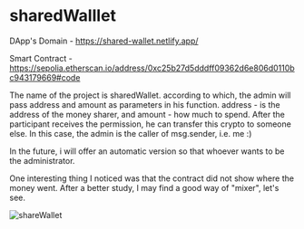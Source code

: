 # sharedWalllet

DApp's Domain - https://shared-wallet.netlify.app/

Smart Contract - https://sepolia.etherscan.io/address/0xc25b27d5dddff09362d6e806d0110bc943179669#code

The name of the project is sharedWallet. according to which, the admin will pass address and amount as parameters in his function. address - is the address of the money sharer, and amount - how much to spend. After the participant receives the permission, he can transfer this crypto to someone else.
In this case, the admin is the caller of msg.sender, i.e. me :)

In the future, i will offer an automatic version so that whoever wants to be the administrator.

One interesting thing I noticed was that the contract did not show where the money went. After a better study, I may find a good way of "mixer", let's see.

![shareWallet](https://github.com/LazareLomsadze/sharedWalllet/assets/70573427/310341f1-44ff-4960-afe4-7c9ec5be1076)
